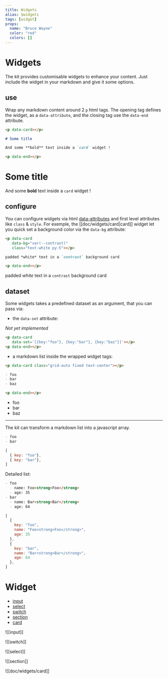 ```yaml
---
title: Widgets
alias: $widgets
tags: [widget]
props:
  name: "Bruce Wayne"
  color: "red"
  colors: []
---
```

# Widgets

The kit provides customisable widgets to enhance your content. Just include the widget in your markdown and give it some options.

## use

Wrap any markdown content around 2 `p` html tags. The opening tag defines the widget, as a `data-attribute`, and the closing tag use the `data-end` attribute.

```markdown
<p data-card></p>

# Some title

And some **bold** text inside a `card` widget !

<p data-end></p>
```

<!-- preview --><p data-card></p>
<h1 class="noprocess">Some title</h1>

And some **bold** text inside a `card` widget !

<!-- end:preview --><p data-end></p>

## configure

You can configure widgets via html [data-attributes](https://www.w3schools.com/tags/att_data-.asp) and first level attributes like `class` & `style`. For exemple, the [[doc/widgets/card|card]] widget let you quick set a background color via the `data-bg` attribute:

```markdown
<p data-card 
   data-bg="var(--contrast)" 
   class="text-white py-5"></p>

padded *white* text in a `contrast` background card

<p data-end></p>
```

<!-- preview --><p data-preview data-bg="var(--contrast)" class="text-white py-5"></p>
padded *white* text in a `contrast` background card

<!-- end:preview --><p data-end></p>

## dataset

Some widgets takes a predefined dataset as an argument, that you can pass via:

- the `data-set` attribute:

*Not yet implemented*

```markdown
<p data-card 
   data-set='[{key:"foo"}, {key:"bar"}, {key:"baz"}]'></p>
<p data-end></p>
```

- a markdown list inside the wrapped widget tags:
```markdown
<p data-card class="grid-auto fixed text-center"></p>

- foo
- bar
- baz

<p data-end></p>
```

<!-- cards --><p data-card class="grid-auto fixed text-center"></p>
- foo
- bar
- baz

<!-- end:cards --><p data-end></p>

---

The kit can transform a markdown list into a javascript array.

```markdown
- foo
- bar
```

```js
[
  { key: "foo"},
  { key: "bar"},
]
```

Detailed list:

```markdown
- foo
  - name: Foo<strong>Foo</strong>
  - age: 35
- bar
  - name: Bar<strong>Bar</strong>
  - age: 64
```

```js
[
  { 
    key: "foo", 
    name: "Foo<strong>Foo</strong>",
    age: 35
  },
  { 
    key: "bar", 
    name: "Bar<strong>Bar</strong>",
    age: 64
  },
]
```


# Widget

- [input](doc/widgets#heading-input)
- [select](doc/widgets#heading-select)
- [switch](doc/widgets#heading-switch)
- [section](doc/widgets#heading-section)
- [card](doc/widgets#heading-card)

![[input]]

![[switch]]

![[select]]

![[section]]

![[doc/widgets/card]]